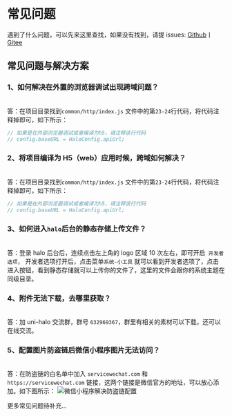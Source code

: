 # 常见问题

遇到了什么问题，可以先来这里查找，如果没有找到，请提 issues:
[Github](https://github.com/ialley-workshop-open/uni-halo/issues)丨
[Gitee](https://gitee.com/ialley-workshop-open/uni-halo/issues)

## 常见问题与解决方案

### **1、如何解决在外置的浏览器调试出现跨域问题？**

<br/>答：在项目目录找到`common/http/index.js` 文件中的第`23-24`行代码，将代码注释掉即可，如下所示：

```javascript
// 如果是在外部浏览器调试或者编译为h5，请注释该行代码
// config.baseURL = HaloConfig.apiUrl;
```

### **2、将项目编译为 H5（web）应用时候，跨域如何解决？**

<br/>答：在项目目录找到`common/http/index.js` 文件中的第`23-24`行代码，将代码注释掉即可，如下所示：

```javascript
// 如果是在外部浏览器调试或者编译为h5，请注释该行代码
// config.baseURL = HaloConfig.apiUrl;
```

### **3、如何进入`halo`后台的静态存储上传文件？**

<br/>答：登录 halo 后台后，连续点击左上角的 logo 区域 10 次左右，即可开启` 开发者选项`， 开发者选项打开后，点击菜单`系统-小工具` 就可以看到开发者选项了，点击进入按钮，看到静态存储就可以上传你的文件了，这里的文件会跟你的系统主题在同级目录。

### **4、附件无法下载，去哪里获取？**

<br/>答：加 uni-halo 交流群，群号 `632969367`，群里有相关的素材可以下载，还可以在线交流。

### **5、配置图片防盗链后微信小程序图片无法访问？**

<br/>答：在防盗链的白名单中加入 `servicewechat.com` 和 `https://servicewechat.com` 链接，这两个链接是微信官方的地址，可以放心添加。如下图所示：
![微信小程序解决防盗链配置](https://img.925i.cn/file/a4626ffe387376d49da0b.png)

更多常见问题待补充...
